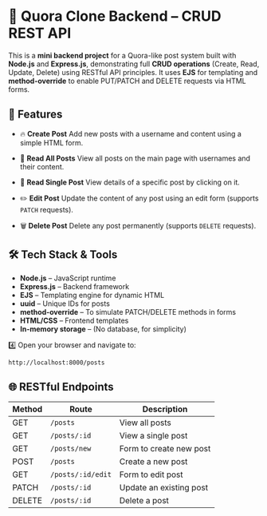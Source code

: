 # 📝 Quora Clone Backend – CRUD REST API
This is a **mini backend project** for a Quora-like post system built with **Node.js** and **Express.js**, demonstrating full **CRUD operations** (Create, Read, Update, Delete) using RESTful API principles.
It uses **EJS** for templating and **method-override** to enable PUT/PATCH and DELETE requests via HTML forms.


## 🚀 Features

* 🔥 **Create Post**
  Add new posts with a username and content using a simple HTML form.
  
* 👀 **Read All Posts**
  View all posts on the main page with usernames and their content.
  
* 📄 **Read Single Post**
  View details of a specific post by clicking on it.
  
* ✏️ **Edit Post**
  Update the content of any post using an edit form (supports `PATCH` requests).
  
* 🗑️ **Delete Post**
  Delete any post permanently (supports `DELETE` requests).


## 🛠 Tech Stack & Tools
* **Node.js** – JavaScript runtime
* **Express.js** – Backend framework
* **EJS** – Templating engine for dynamic HTML
* **uuid** – Unique IDs for posts
* **method-override** – To simulate PATCH/DELETE methods in forms
* **HTML/CSS** – Frontend templates
* **In-memory storage** – (No database, for simplicity)


4️⃣ Open your browser and navigate to:

```
http://localhost:8000/posts
```


## 🌐 RESTful Endpoints

| Method | Route             | Description             |
| ------ | ----------------- | ----------------------- |
| GET    | `/posts`          | View all posts          |
| GET    | `/posts/:id`      | View a single post      |
| GET    | `/posts/new`      | Form to create new post |
| POST   | `/posts`          | Create a new post       |
| GET    | `/posts/:id/edit` | Form to edit post       |
| PATCH  | `/posts/:id`      | Update an existing post |
| DELETE | `/posts/:id`      | Delete a post           |

